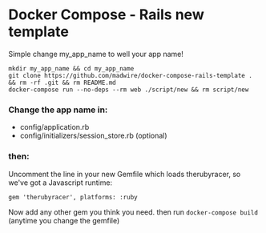 # Docker Compose - Rails new template

Simple change my_app_name to well your app name!

```
mkdir my_app_name && cd my_app_name
git clone https://github.com/madwire/docker-compose-rails-template . && rm -rf .git && rm README.md
docker-compose run --no-deps --rm web ./script/new && rm script/new
```

### Change the app name in:

- config/application.rb
- config/initializers/session_store.rb (optional)

### then:

Uncomment the line in your new Gemfile which loads therubyracer, so we've got a Javascript runtime:

`gem 'therubyracer', platforms: :ruby`

Now add any other gem you think you need. then run `docker-compose build` (anytime you change the gemfile)
